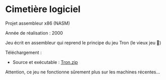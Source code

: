 # Cimetière logiciel

Projet assembleur x86 (NASM)

Année de réalisation : 2000

Jeu écrit en assembleur qui reprend le principe du jeu Tron (le vieux jeu 🙂)

Téléchargement :

  * Source et exécutable : <a class="external text" href="https://stevefuchs.fr/projects/Tron.zip" rel="nofollow">Tron.zip</a>

Attention, ce jeu ne fonctionne sûrement plus sur les machines récentes&#8230;